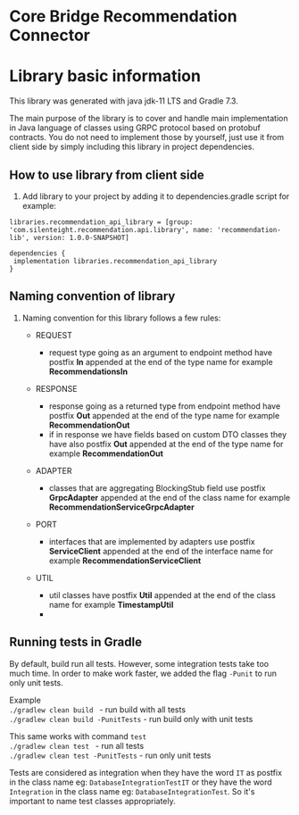 # Core Bridge Recommendation Connector

# Library basic information

This library was generated with java jdk-11 LTS and Gradle 7.3.

The main purpose of the library is to cover and handle main implementation in Java language of
classes using GRPC protocol based on protobuf contracts. You do not need to implement those by
yourself, just use it from client side by simply including this library in project dependencies.

## How to use library from client side

1. Add library to your project by adding it to dependencies.gradle script for example:

```
libraries.recommendation_api_library = [group: 'com.silenteight.recommendation.api.library', name: 'recommendation-lib', version: 1.0.0-SNAPSHOT]

dependencies {
 implementation libraries.recommendation_api_library
}
```

## Naming convention of library

1. Naming convention for this library follows a few rules:

    - REQUEST
        - request type going as an argument to endpoint method have postfix **In** appended at the
          end of the type name for example **RecommendationsIn**

    - RESPONSE
        - response going as a returned type from endpoint method have postfix **Out** appended at
          the end of the type name for example **RecommendationOut**
        - if in response we have fields based on custom DTO classes they have also postfix **Out**
          appended at the end of the type name for example **RecommendationOut**

    - ADAPTER
        - classes that are aggregating BlockingStub field use postfix **GrpcAdapter**
          appended at the end of the class name for example **RecommendationServiceGrpcAdapter**

    - PORT
        - interfaces that are implemented by adapters use postfix **ServiceClient**
          appended at the end of the interface name for example **RecommendationServiceClient**

    - UTIL
        - util classes have postfix **Util** appended at the end of the class name for example
          **TimestampUtil**
        - 
## Running tests in Gradle

By default, build run all tests. However, some integration tests take too much time. In order to
make work faster, we added the flag `-Punit` to run only unit tests. <br>

Example <br>
`./gradlew clean build ` - run build with all tests <br>
`./gradlew clean build -PunitTests` - run build only with unit tests

This same works with command `test` <br>
`./gradlew clean test ` - run all tests <br>
`./gradlew clean test -PunitTests` - run only unit tests

Tests are considered as integration when they have the word `IT` as postfix in the class name
eg: `DatabaseIntegrationTestIT` or they have the word `Integration` in the class name
eg: `DatabaseIntegrationTest`. So it's important to name test classes appropriately.
